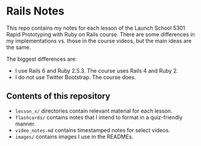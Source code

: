 # Rails Notes

This repo contains my notes for each lesson of the Launch School 5301 Rapid Prototyping with Ruby on Rails course. There are some differences in my implementations vs. those in the course videos, but the main ideas are the same.

The biggest differences are:
- I use Rails 6 and Ruby 2.5.3. The course uses Rails 4 and Ruby 2.
- I do not use Twitter Bootstrap. The course does.

## Contents of this repository
- `lesson_x/` directories contain relevant material for each lesson.
- `flashcards/` contains notes that I intend to format in a quiz-friendly manner.
- `video_notes.md` contains timestamped notes for select videos.
- `images/` contains images I use in the READMEs.
